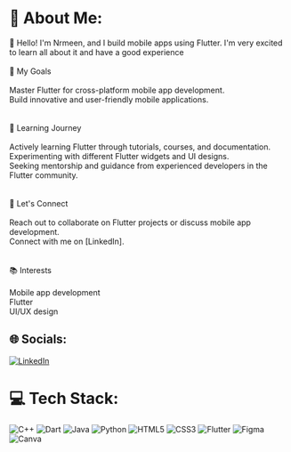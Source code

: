 # 💫 About Me:
👋 Hello! I'm Nrmeen, and I build mobile apps using Flutter. I'm very excited to learn all about it and have a good experience<br><br>🚀 My Goals<br><br>Master Flutter for cross-platform mobile app development.<br>Build innovative and user-friendly mobile applications.<br><br><br>🌱 Learning Journey<br><br>Actively learning Flutter through tutorials, courses, and documentation.<br>Experimenting with different Flutter widgets and UI designs.<br>Seeking mentorship and guidance from experienced developers in the Flutter community.<br><br><br>🤝 Let's Connect<br><br>Reach out to collaborate on Flutter projects or discuss mobile app development.<br>Connect with me on [LinkedIn].<br><br><br>📚 Interests<br><br>Mobile app development<br>Flutter<br>UI/UX design


## 🌐 Socials:
[![LinkedIn](https://img.shields.io/badge/LinkedIn-%230077B5.svg?logo=linkedin&logoColor=white)](https://www.linkedin.com/in/nrmeen-sadek?utm_source=share&utm_campaign=share_via&utm_content=profile&utm_medium=android_app) 

# 💻 Tech Stack:
![C++](https://img.shields.io/badge/c++-%2300599C.svg?style=for-the-badge&logo=c%2B%2B&logoColor=white) ![Dart](https://img.shields.io/badge/dart-%230175C2.svg?style=for-the-badge&logo=dart&logoColor=white) ![Java](https://img.shields.io/badge/java-%23ED8B00.svg?style=for-the-badge&logo=openjdk&logoColor=white) ![Python](https://img.shields.io/badge/python-3670A0?style=for-the-badge&logo=python&logoColor=ffdd54) ![HTML5](https://img.shields.io/badge/html5-%23E34F26.svg?style=for-the-badge&logo=html5&logoColor=white) ![CSS3](https://img.shields.io/badge/css3-%231572B6.svg?style=for-the-badge&logo=css3&logoColor=white) ![Flutter](https://img.shields.io/badge/Flutter-%2302569B.svg?style=for-the-badge&logo=Flutter&logoColor=white) ![Figma](https://img.shields.io/badge/figma-%23F24E1E.svg?style=for-the-badge&logo=figma&logoColor=white) ![Canva](https://img.shields.io/badge/Canva-%2300C4CC.svg?style=for-the-badge&logo=Canva&logoColor=white)


<!-- Proudly created with GPRM ( https://gprm.itsvg.in ) -->
